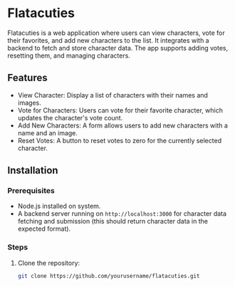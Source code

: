 # Flatacuties

Flatacuties is a web application where users can view characters, vote for their favorites, and add new characters to the list. It integrates with a backend to fetch and store character data. The app supports adding votes, resetting them, and managing characters.

## Features

- View Character: Display a list of characters with their names and images.
- Vote for Characters: Users can vote for their favorite character, which updates the character's vote count.
- Add New Characters: A form allows users to add new characters with a name and an image.
- Reset Votes: A button to reset votes to zero for the currently selected character.

## Installation

### Prerequisites

- Node.js installed on  system.
- A backend server running on `http://localhost:3000` for character data fetching and submission (this should return character data in the expected format).

### Steps

1. Clone the repository:
   ```bash
   git clone https://github.com/yourusername/flatacuties.git
